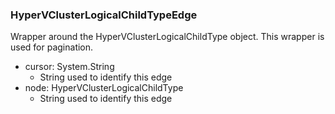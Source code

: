 ### HyperVClusterLogicalChildTypeEdge
Wrapper around the HyperVClusterLogicalChildType object. This wrapper is used for pagination.

- cursor: System.String
  - String used to identify this edge
- node: HyperVClusterLogicalChildType
  - String used to identify this edge
